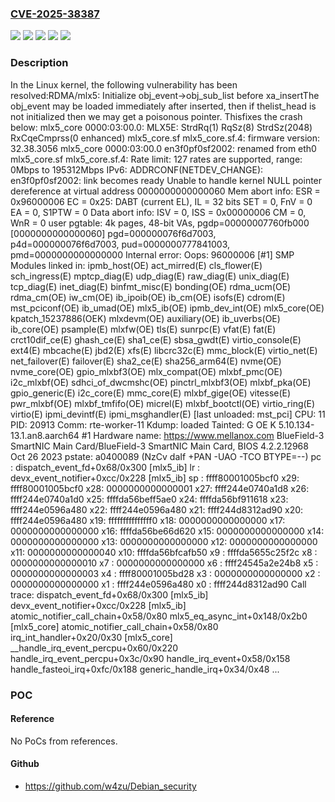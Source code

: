 ### [CVE-2025-38387](https://cve.mitre.org/cgi-bin/cvename.cgi?name=CVE-2025-38387)
![](https://img.shields.io/static/v1?label=Product&message=Linux&color=blue)
![](https://img.shields.io/static/v1?label=Version&message=&color=brightgreen)
![](https://img.shields.io/static/v1?label=Version&message=5.3%20&color=brightgreen)
![](https://img.shields.io/static/v1?label=Version&message=7597385371425febdaa8c6a1da3625d4ffff16f5%20&color=brightgreen)
![](https://img.shields.io/static/v1?label=Vulnerability&message=n%2Fa&color=blue)

### Description

In the Linux kernel, the following vulnerability has been resolved:RDMA/mlx5: Initialize obj_event->obj_sub_list before xa_insertThe obj_event may be loaded immediately after inserted, then if thelist_head is not initialized then we may get a poisonous pointer.  Thisfixes the crash below: mlx5_core 0000:03:00.0: MLX5E: StrdRq(1) RqSz(8) StrdSz(2048) RxCqeCmprss(0 enhanced) mlx5_core.sf mlx5_core.sf.4: firmware version: 32.38.3056 mlx5_core 0000:03:00.0 en3f0pf0sf2002: renamed from eth0 mlx5_core.sf mlx5_core.sf.4: Rate limit: 127 rates are supported, range: 0Mbps to 195312Mbps IPv6: ADDRCONF(NETDEV_CHANGE): en3f0pf0sf2002: link becomes ready Unable to handle kernel NULL pointer dereference at virtual address 0000000000000060 Mem abort info:   ESR = 0x96000006   EC = 0x25: DABT (current EL), IL = 32 bits   SET = 0, FnV = 0   EA = 0, S1PTW = 0 Data abort info:   ISV = 0, ISS = 0x00000006   CM = 0, WnR = 0 user pgtable: 4k pages, 48-bit VAs, pgdp=00000007760fb000 [0000000000000060] pgd=000000076f6d7003, p4d=000000076f6d7003, pud=0000000777841003, pmd=0000000000000000 Internal error: Oops: 96000006 [#1] SMP Modules linked in: ipmb_host(OE) act_mirred(E) cls_flower(E) sch_ingress(E) mptcp_diag(E) udp_diag(E) raw_diag(E) unix_diag(E) tcp_diag(E) inet_diag(E) binfmt_misc(E) bonding(OE) rdma_ucm(OE) rdma_cm(OE) iw_cm(OE) ib_ipoib(OE) ib_cm(OE) isofs(E) cdrom(E) mst_pciconf(OE) ib_umad(OE) mlx5_ib(OE) ipmb_dev_int(OE) mlx5_core(OE) kpatch_15237886(OEK) mlxdevm(OE) auxiliary(OE) ib_uverbs(OE) ib_core(OE) psample(E) mlxfw(OE) tls(E) sunrpc(E) vfat(E) fat(E) crct10dif_ce(E) ghash_ce(E) sha1_ce(E) sbsa_gwdt(E) virtio_console(E) ext4(E) mbcache(E) jbd2(E) xfs(E) libcrc32c(E) mmc_block(E) virtio_net(E) net_failover(E) failover(E) sha2_ce(E) sha256_arm64(E) nvme(OE) nvme_core(OE) gpio_mlxbf3(OE) mlx_compat(OE) mlxbf_pmc(OE) i2c_mlxbf(OE) sdhci_of_dwcmshc(OE) pinctrl_mlxbf3(OE) mlxbf_pka(OE) gpio_generic(E) i2c_core(E) mmc_core(E) mlxbf_gige(OE) vitesse(E) pwr_mlxbf(OE) mlxbf_tmfifo(OE) micrel(E) mlxbf_bootctl(OE) virtio_ring(E) virtio(E) ipmi_devintf(E) ipmi_msghandler(E)  [last unloaded: mst_pci] CPU: 11 PID: 20913 Comm: rte-worker-11 Kdump: loaded Tainted: G           OE K   5.10.134-13.1.an8.aarch64 #1 Hardware name: https://www.mellanox.com BlueField-3 SmartNIC Main Card/BlueField-3 SmartNIC Main Card, BIOS 4.2.2.12968 Oct 26 2023 pstate: a0400089 (NzCv daIf +PAN -UAO -TCO BTYPE=--) pc : dispatch_event_fd+0x68/0x300 [mlx5_ib] lr : devx_event_notifier+0xcc/0x228 [mlx5_ib] sp : ffff80001005bcf0 x29: ffff80001005bcf0 x28: 0000000000000001 x27: ffff244e0740a1d8 x26: ffff244e0740a1d0 x25: ffffda56beff5ae0 x24: ffffda56bf911618 x23: ffff244e0596a480 x22: ffff244e0596a480 x21: ffff244d8312ad90 x20: ffff244e0596a480 x19: fffffffffffffff0 x18: 0000000000000000 x17: 0000000000000000 x16: ffffda56be66d620 x15: 0000000000000000 x14: 0000000000000000 x13: 0000000000000000 x12: 0000000000000000 x11: 0000000000000040 x10: ffffda56bfcafb50 x9 : ffffda5655c25f2c x8 : 0000000000000010 x7 : 0000000000000000 x6 : ffff24545a2e24b8 x5 : 0000000000000003 x4 : ffff80001005bd28 x3 : 0000000000000000 x2 : 0000000000000000 x1 : ffff244e0596a480 x0 : ffff244d8312ad90 Call trace:  dispatch_event_fd+0x68/0x300 [mlx5_ib]  devx_event_notifier+0xcc/0x228 [mlx5_ib]  atomic_notifier_call_chain+0x58/0x80  mlx5_eq_async_int+0x148/0x2b0 [mlx5_core]  atomic_notifier_call_chain+0x58/0x80  irq_int_handler+0x20/0x30 [mlx5_core]  __handle_irq_event_percpu+0x60/0x220  handle_irq_event_percpu+0x3c/0x90  handle_irq_event+0x58/0x158  handle_fasteoi_irq+0xfc/0x188  generic_handle_irq+0x34/0x48  ...

### POC

#### Reference
No PoCs from references.

#### Github
- https://github.com/w4zu/Debian_security

